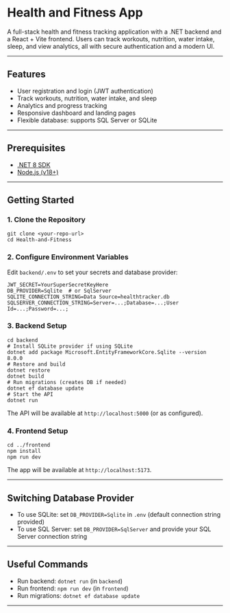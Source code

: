 # Health and Fitness App

A full-stack health and fitness tracking application with a .NET backend and a React + Vite frontend. Users can track workouts, nutrition, water intake, sleep, and view analytics, all with secure authentication and a modern UI.

---

## Features
- User registration and login (JWT authentication)
- Track workouts, nutrition, water intake, and sleep
- Analytics and progress tracking
- Responsive dashboard and landing pages
- Flexible database: supports SQL Server or SQLite

---

## Prerequisites
- [.NET 8 SDK](https://dotnet.microsoft.com/download)
- [Node.js (v18+)](https://nodejs.org/)

---

## Getting Started

### 1. Clone the Repository
```
git clone <your-repo-url>
cd Health-and-Fitness
```

### 2. Configure Environment Variables
Edit `backend/.env` to set your secrets and database provider:
```
JWT_SECRET=YourSuperSecretKeyHere
DB_PROVIDER=Sqlite  # or SqlServer
SQLITE_CONNECTION_STRING=Data Source=healthtracker.db
SQLSERVER_CONNECTION_STRING=Server=...;Database=...;User Id=...;Password=...;
```

### 3. Backend Setup
```
cd backend
# Install SQLite provider if using SQLite
dotnet add package Microsoft.EntityFrameworkCore.Sqlite --version 8.0.0
# Restore and build
dotnet restore
dotnet build
# Run migrations (creates DB if needed)
dotnet ef database update
# Start the API
dotnet run
```
The API will be available at `http://localhost:5000` (or as configured).

### 4. Frontend Setup
```
cd ../frontend
npm install
npm run dev
```
The app will be available at `http://localhost:5173`.

---

## Switching Database Provider
- To use SQLite: set `DB_PROVIDER=Sqlite` in `.env` (default connection string provided)
- To use SQL Server: set `DB_PROVIDER=SqlServer` and provide your SQL Server connection string

---

## Useful Commands
- Run backend: `dotnet run` (in `backend`)
- Run frontend: `npm run dev` (in `frontend`)
- Run migrations: `dotnet ef database update`

---

